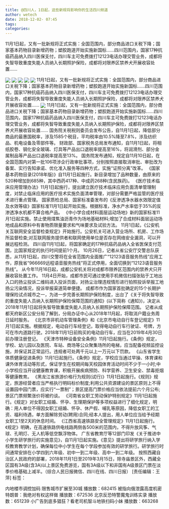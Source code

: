 ```yaml
---
title: @四川人，1日起，这些新规将影响你的生活四川频道
author: wetech
date: 2018-12-02- 07:45
tags: 
categories: 
---
```

11月1日起，又有一批新规将正式实施：全国范围内，部分商品进口关税下降；国家基本药物目录新增药物；塑胶跑道开始实施新国标……四川范围内，国家17种抗癌药品纳入四川医保支付，四川车主可免费拨打12123电话办理交管业务，成都将失智导致重度失能人员纳入长期照护保险，成都将对限养区禁养犬开展收容处置……
<!-- more -->
                
<img align="center" border="0" src="http://p3.ifengimg.com/fck/2018_44/eb8689889038e24_w1195_h1742.jpg" />
                
<img align="center" border="0" src="http://p3.ifengimg.com/fck/2018_44/ef14520417e615f_w750_h2000.jpg" />
            
<img align="center" border="0" src="http://p3.ifengimg.com/fck/2018_44/63db9e0c627217c_w550_h413.jpg" />
<img align="center" border="0" src="http://p3.ifengimg.com/fck/2018_44/b4f6ea17630543c_w550_h312.jpg" />
<img align="center" border="0" src="http://p3.ifengimg.com/fck/2018_44/41670e0ec79c6b4_w600_h450.jpg" />
11月1日起，又有一批新规将正式实施：全国范围内，部分商品进口关税下降；国家基本药物目录新增药物；塑胶跑道开始实施新国标……四川范围内，国家17种抗癌药品纳入四川医保支付，四川车主可免费拨打12123电话办理交管业务，成都将失智导致重度失能人员纳入长期照护保险，成都将对限养区禁养犬开展收容处置……
<img align="center" border="0" src="http://p2.ifengimg.com/a/2016/0810/204c433878d5cf9size1_w16_h16.png" />
11月1日起，又有一批新规将正式实施：全国范围内，部分商品进口关税下降；国家基本药物目录新增药物；塑胶跑道开始实施新国标……四川范围内，国家17种抗癌药品纳入四川医保支付，四川车主可免费拨打12123电话办理交管业务，成都将失智导致重度失能人员纳入长期照护保险，成都将对限养区禁养犬开展收容处置……
国务院关税税则委员会发布公告，自11月1日起，降低部分商品的最惠国税率，涉及1585个税目，平均税率由10.5%降至7.8%，涉及纺织品、机电设备及零部件等。
财政部、国家税务总局发布通知，自11月1日起，将相纸胶卷、钢化安全玻璃、灯具等产品出口退税率提高至16%，将润滑剂、部分金属制品等产品出口退税率提高至13%。
国务院发布通知，规定自11月10日起，在全国范围内对第一批106项涉企行政审批事项，分别按照直接取消审批、审批改为备案、实行告知承诺、优化准入服务等四种方式，实施“证照分离”改革。
《国家基本药物目录(2018年版)》自11月1日起施行。新目录增加了品种数量，由原来的520种增加到685种，其中西药417种、中成药268种(含民族药)。
《医疗技术临床应用管理办法》11月1日起施行，提出建立医疗技术临床应用负面清单管理制度，对禁止临床应用的医疗技术实施负面清单管理，对部分需要严格监管的医疗技术进行重点管理。
国家质检总局、国家标准委发布的《反渗透净水器水效限定值及水效等级》国家标准11月1日起开始实施。根据标准，净水产水率低于35%的反渗透净水机都不算合格产品。
《中小学合成材料面层运动场地》新的国家标准11月1日起实施。禁止使用煤焦油沥青作为场地基础材料;增加了合成材料面层运动场地成品和原料中有害物质限量要求和气味要求及试验方法。
11月1日起，《公安机关互联网安全监督检查规定》开始施行。公安机关可进入营业场所、机房、工作场所监督检查;对互联网服务提供者和联网使用单位是否存在网络安全漏洞，可以开展远程检测。
四川自11月1日起，将国家确定的17种抗癌药品纳入全省医保支付范围，比国家规定的执行时间提前1个月。
10月26日，记者从省公安厅交警总队获悉，从11月1日起，四川交警将在全省范围内全面推广“12123语音服务热线”应用工作，原我省“966669远程语音服务热线”将正式停用，全面切换到“12123语音服务热线”。
从今年11月16日起，成都公安机关将对成都市限养区范围内的禁养犬只开展收容处置工作。
11月4日开始，成都市民可通过使用手机微信扫描张贴于工地出入口的扬尘投诉二维码进入投诉页面，对扬尘治理违规情形进行拍照投诉举报工地扬尘污染情况，投诉举报渠道简单便捷。
成都市作为国家首批确定的15个长期护理保险试点城市之一，为进一步完善长期照护保险制度，出台了《关于将失智导致的重度失能人员纳入长期照护保险保障范围的通知》(以下简称《通知》)，决定从2018年11月1日起将失智导致重度失能人员纳入长期照护保险保障范围。
记者从成都天府新区公安分局了解到，分局办证中心从2018年11月起，将取消户籍业务周日延时服务。
《北京市非机动车管理条例》和《北京市电动自行车登记规定》11月1日起实施。根据规定，电动自行车经登记，取得电动自行车行驶证、号牌，方可在市内道路行驶。2018年11月1日前购买的电动自行车，应当在2019年4月30日前办理注册登记。
《天津市特种设备安全条例》11月1日起施行。《条例》规定，学校、幼儿园以及医院、车站、商场等公众聚集场所的电梯，应当配备视频监控设施，并保证其正常运行。违规者可处两千元以上一万元以下罚款。
《山东省学生体质健康促进条例》11月1日起施行。《条例》规定，学校应当通过早操、体育课和课外体育活动等形式，保证学生在校期间每天校园体育活动时间不少于一小时;中小学校应当开设健康教育课，积极开展疾病预防、科学营养、卫生安全、禁毒拒烟等健康教育。
《黑龙江省旅游价格行为规则(试行)》11月1日起施行。《规则》规定，旅游经营者应当严格执行明码标价制度;利用公共资源建设的景区原则上不得设置园中园门票，应实行“一票制”；景区提高门票价格应当依法提前六个月公布;景区门票频繁涨价将被约谈。
《河南省女职工劳动保护特别规定》11月1日起施行。《规定》对女职工结婚、怀孕、生理期保护等多项权益进行了细化规定，明确：用人单位不得因女职工结婚、怀孕、休产假、哺乳等原因，降低女职工的工资、福利待遇，单方面解除劳动(聘用)合同;经本人提出，用人单位应当给予经期女职工1至2天的休息时间。
《江西省高速铁路安全管理规定》11月1日起施行。《规定》明确，在高速铁路供电线路两侧各500米的范围内，不得升放风筝、气球、孔明灯、无人机等低空飘浮物体。
广东省教育厅等12部门印发《关于推进中小学生研学旅行的实施意见》，自11月1日起实施。《意见》提出将研学旅行纳入学校教育教学计划，确保每位中小学生在每个学段参加有效的研学旅行。研学旅行时间通常安排在小学四到六年级、初中一到二年级、高中一到二年级。
按照西藏自治区人民政府的部署，2018年11月1日至2019年3月15日，除寺庙景区外，西藏全区国有3A级(含3A)以上景区免费游览，国有3A级以下和非国有A级景区门票在淡季价格基础上减半。（综合人民日报微信、四川在线、四川日报）
[责任编辑：王萍]
标签：
 
 
 
 
 
 
 
 
             
内地楼市调控加码 限售城市扩展至30城
播放数：682415
被指向俄泄露高度机密 特朗普：我绝对有权这样做
播放数：672536
北京反恐特警魔鬼训练实录
播放数：651239
小广告到底多猖狂？看老司机智斗地铁扫码小妹
播放数：663268
